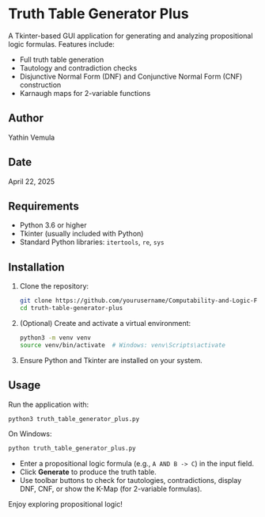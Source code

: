 # Truth Table Generator Plus

A Tkinter-based GUI application for generating and analyzing propositional logic formulas. Features include:

- Full truth table generation
- Tautology and contradiction checks
- Disjunctive Normal Form (DNF) and Conjunctive Normal Form (CNF) construction
- Karnaugh maps for 2-variable functions

## Author

Yathin Vemula

## Date

April 22, 2025

## Requirements

- Python 3.6 or higher
- Tkinter (usually included with Python)
- Standard Python libraries: `itertools`, `re`, `sys`

## Installation

1. Clone the repository:

   ```bash
   git clone https://github.com/yourusername/Computability-and-Logic-Final.git
   cd truth-table-generator-plus
   ```

2. (Optional) Create and activate a virtual environment:

   ```bash
   python3 -m venv venv
   source venv/bin/activate  # Windows: venv\Scripts\activate
   ```

3. Ensure Python and Tkinter are installed on your system.

## Usage

Run the application with:

```bash
python3 truth_table_generator_plus.py
```

On Windows:

```bash
python truth_table_generator_plus.py
```

- Enter a propositional logic formula (e.g., `A AND B -> C`) in the input field.
- Click **Generate** to produce the truth table.
- Use toolbar buttons to check for tautologies, contradictions, display DNF, CNF, or show the K-Map (for 2-variable formulas).

Enjoy exploring propositional logic!

